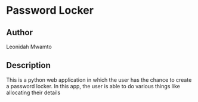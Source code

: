 # Password Locker

## Author
Leonidah Mwamto

## Description
This is a python web application in which the user has the chance to create a password locker. In this app, the user is able to do various things like allocating their details